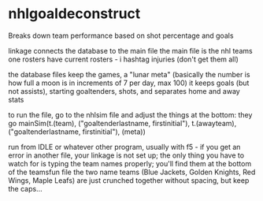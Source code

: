 # nhlgoaldeconstruct
Breaks down team performance based on shot percentage and goals

linkage connects the database to the main file
the main file is the nhl teams one
rosters have current rosters - i hashtag injuries (don't get them all)

the database files keep the games, a "lunar meta" (basically the number is how full a moon is in increments of 7 per day, max 100)
it keeps goals (but not assists), starting goaltenders, shots, and separates home and away stats

to run the file, go to the nhlsim file and adjust the things at the bottom:
they go mainSim(t.(team), ("goaltenderlastname, firstinitial"), t.(awayteam), ("goaltenderlastname, firstinitial"), (meta))

run from IDLE or whatever other program, usually with f5 - if you get an error in another file, your linkage is not set up;
the only thing you have to watch for is typing the team names properly; you'll find them at the bottom of the teamsfun file
the two name teams (Blue Jackets, Golden Knights, Red Wings, Maple Leafs) are just crunched together without spacing, but keep the 
caps... 
